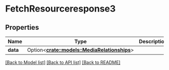 # FetchResourceresponse3

## Properties

Name | Type | Description | Notes
------------ | ------------- | ------------- | -------------
**data** | Option<[**crate::models::MediaRelationships**](mediaRelationships.md)> |  | [optional]

[[Back to Model list]](../README.md#documentation-for-models) [[Back to API list]](../README.md#documentation-for-api-endpoints) [[Back to README]](../README.md)


